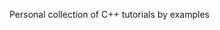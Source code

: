 <!-- ![C++ Tutorials Logo](https://octodex.github.com/images/yaktocat.png) -->

Personal collection of C++ tutorials by examples


